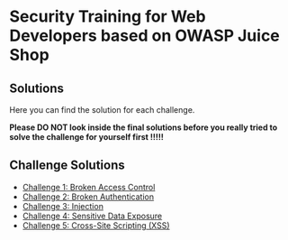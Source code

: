 # Security Training for Web Developers based on OWASP Juice Shop

## Solutions

Here you can find the solution for each challenge.

__Please DO NOT look inside the final solutions before you really tried to solve the challenge 
for yourself first !!!!!__

## Challenge Solutions

* [Challenge 1: Broken Access Control](Challenge-1/README.md)
* [Challenge 2: Broken Authentication](Challenge-2/README.md)
* [Challenge 3: Injection](Challenge-3/README.md)
* [Challenge 4: Sensitive Data Exposure](Challenge-4/README.md)
* [Challenge 5: Cross-Site Scripting (XSS)](Challenge-5/README.md)